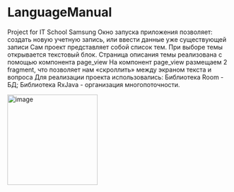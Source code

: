 # LanguageManual
Project for IT School Samsung
Окно запуска приложения позволяет: создать новую учетную запись, или ввести данные уже существующей записи
Сам проект представляет собой список тем. При выборе темы открывается текстовый блок.
Страница описания темы реализована с помощью компонента  page_view
На компонент page_view размещаем 2 fragment, что позволяет нам «скроллить» между экраном текста и вопроса
Для реализации проекта использовались: Библиотека Room -  БД; Библиотека  RxJava -  организация многопоточности.

<img width="204" alt="image" src="https://user-images.githubusercontent.com/28738694/213558016-dc7767cb-7a03-4a7c-ba5a-677de0ea96bc.png">
